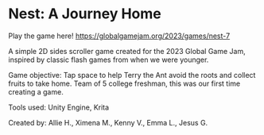 # Nest: A Journey Home
Play the game here! https://globalgamejam.org/2023/games/nest-7 

A simple 2D sides scroller game created for the 2023 Global Game Jam, inspired by classic flash games from when we were younger. 

Game objective: Tap space to help Terry the Ant avoid the roots and collect fruits to take home. 
Team of 5 college freshman, this was our first time creating a game. 

Tools used: Unity Engine, Krita

Created by: Allie H., Ximena M., Kenny V., Emma L., Jesus G.
